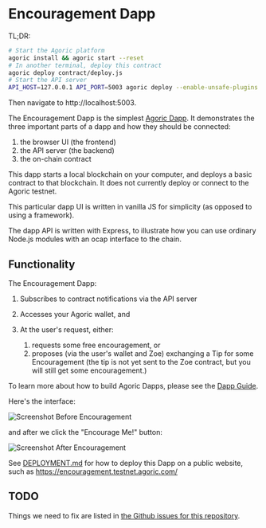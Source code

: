 # Encouragement Dapp

TL;DR:
```sh
# Start the Agoric platform
agoric install && agoric start --reset
# In another terminal, deploy this contract
agoric deploy contract/deploy.js
# Start the API server
API_HOST=127.0.0.1 API_PORT=5003 agoric deploy --enable-unsafe-plugins api/deploy.js
```
Then navigate to http://localhost:5003.

The Encouragement Dapp is the simplest [Agoric
Dapp](https://agoric.com/documentation/dapps/). It
demonstrates the three important parts of
a dapp and how they should be connected:
1. the browser UI (the frontend)
2. the API server (the backend)
3. the on-chain contract

This dapp starts a local
blockchain on your computer, and deploys a basic contract to that
blockchain. It does not currently deploy or connect to the Agoric testnet.

This particular dapp UI is written in vanilla JS for simplicity (as
opposed to using a framework).

The dapp API is written with Express, to illustrate how you
can use ordinary Node.js modules with an ocap interface to the chain.

## Functionality

The Encouragement Dapp:

1. Subscribes to contract notifications via the API server
2. Accesses your Agoric wallet, and
3. At the user's request, either:

    1. requests some free encouragement, or
    2. proposes (via the user's wallet and Zoe) exchanging a Tip for
       some Encouragement (the tip is not yet sent to the Zoe
       contract, but you will still get some encouragement.)

To learn more about how to build Agoric Dapps, please see the [Dapp Guide](https://agoric.com/documentation/dapps/).

Here's the interface:

![Screenshot Before Encouragement](readme-assets/before.png)

and after we click the "Encourage Me!" button:

![Screenshot After Encouragement](readme-assets/after.png)

See [DEPLOYMENT.md](DEPLOYMENT.md) for how to deploy this Dapp on a public website, such as https://encouragement.testnet.agoric.com/

## TODO

Things we need to fix are listed in [the Github issues for this repository](https://github.com/Agoric/dapp-encouragement/issues).
